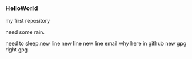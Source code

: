 ### HelloWorld
my first repository

need some rain.

need to sleep.new line
new line
new line
email
why
here in github
new gpg
right gpg
